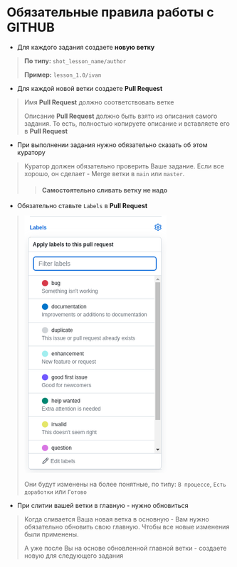 # Обязательные правила работы с GITHUB

- Для каждого задания создаете **новую ветку**
> **По типу:** `shot_lesson_name/author`
> 
> **Пример:** `lesson_1.0/ivan`

- Для каждой новой ветки создаете **Pull Request**
> Имя **Pull Request** должно соответствовать ветке
> 
> Описание **Pull Request** должно быть взято из описания самого задания. То есть, полностью копируете описание и вставляете его в **Pull Request**

- При выполнении задания нужно обязательно сказать об этом куратору
> Куратор должен обязательно проверить Ваше задание. Если все хорошо, он сделает - Merge ветки в `main` или `master`.
> 
> > #### Самостоятельно сливать ветку не надо

- Обязательно ставьте `Labels` в **Pull Request**

> ![img.png](img.png)
>
> Они будут изменены на более понятные, по типу: `В процессе`, `Есть доработки` или `Готово`

- При слитии вашей ветки в главную - нужно обновиться
> Когда сливается Ваша новая ветка в основную - Вам нужно обязательно обновить свою главную. Чтобы все новые изменения были применены.
> 
> А уже после Вы на основе обновленной главной ветки - создаете новую для следующего задания